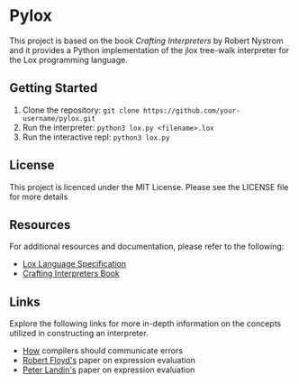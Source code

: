 # Pylox
This project is based on the book _Crafting Interpreters_ by Robert Nystrom and it provides a Python implementation of the jlox tree-walk interpreter for the Lox programming language.

## Getting Started
1. Clone the repository: `git clone https://github.com/your-username/pylox.git`
2. Run the interpreter: `python3 lox.py <filename>.lox`
3. Run the interactive repl: `python3 lox.py`

## License
This project is licenced under the MIT License. Please see the LICENSE file for more details

## Resources
For additional resources and documentation, please refer to the following:
- [Lox Language Specification][]
- [Crafting Interpreters Book][]

## Links
Explore the following links for more in-depth information on the concepts utilized in constructing an interpreter.
- [How][] compilers should communicate errors
- [Robert Floyd's][] paper on expression evaluation
- [Peter Landin's][] paper on expression evaluation

[Lox Language Specification]: https://craftinginterpreters.com/the-lox-language.html
[Crafting Interpreters Book]: https://craftinginterpreters.com
[How]: https://static.barik.net/barik/publications/fse2018/barik_fse18.pdf
[Robert Floyd's]: https://dl.acm.org/doi/pdf/10.1145/321172.321179
[Peter Landin's]: https://academic.oup.com/comjnl/article/6/4/308/375725?login=false
